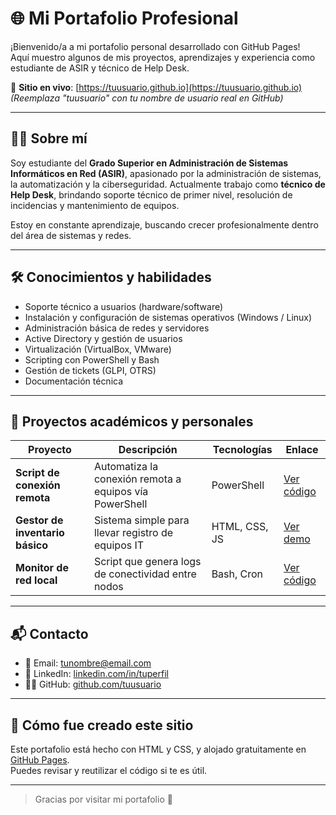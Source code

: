# 🌐 Mi Portafolio Profesional

¡Bienvenido/a a mi portafolio personal desarrollado con GitHub Pages!  
Aquí muestro algunos de mis proyectos, aprendizajes y experiencia como estudiante de ASIR y técnico de Help Desk.

🔗 **Sitio en vivo**: [https://tuusuario.github.io](https://tuusuario.github.io)  
_(Reemplaza "tuusuario" con tu nombre de usuario real en GitHub)_

---

## 👨‍💻 Sobre mí

Soy estudiante del **Grado Superior en Administración de Sistemas Informáticos en Red (ASIR)**, apasionado por la administración de sistemas, la automatización y la ciberseguridad. Actualmente trabajo como **técnico de Help Desk**, brindando soporte técnico de primer nivel, resolución de incidencias y mantenimiento de equipos.

Estoy en constante aprendizaje, buscando crecer profesionalmente dentro del área de sistemas y redes.

---

## 🛠️ Conocimientos y habilidades

- Soporte técnico a usuarios (hardware/software)
- Instalación y configuración de sistemas operativos (Windows / Linux)
- Administración básica de redes y servidores
- Active Directory y gestión de usuarios
- Virtualización (VirtualBox, VMware)
- Scripting con PowerShell y Bash
- Gestión de tickets (GLPI, OTRS)
- Documentación técnica

---

## 🚀 Proyectos académicos y personales

| Proyecto | Descripción | Tecnologías | Enlace |
|---------|-------------|-------------|--------|
| **Script de conexión remota** | Automatiza la conexión remota a equipos vía PowerShell | PowerShell | [Ver código](https://github.com/tuusuario/proyecto1) |
| **Gestor de inventario básico** | Sistema simple para llevar registro de equipos IT | HTML, CSS, JS | [Ver demo](https://tuusuario.github.io/proyecto2) |
| **Monitor de red local** | Script que genera logs de conectividad entre nodos | Bash, Cron | [Ver código](https://github.com/tuusuario/proyecto3) |

---

## 📬 Contacto

- 📧 Email: tunombre@email.com  
- 💼 LinkedIn: [linkedin.com/in/tuperfil](https://linkedin.com/in/tuperfil)  
- 🧑‍💻 GitHub: [github.com/tuusuario](https://github.com/tuusuario)

---

## 🧩 Cómo fue creado este sitio

Este portafolio está hecho con HTML y CSS, y alojado gratuitamente en [GitHub Pages](https://pages.github.com/).  
Puedes revisar y reutilizar el código si te es útil.

---

> Gracias por visitar mi portafolio 🙌
